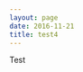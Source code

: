```yaml
---
layout: page
date: 2016-11-21
title: test4
---
```

<div class="story-freedom">
  <p>
    Test
  </p>
</div>  
